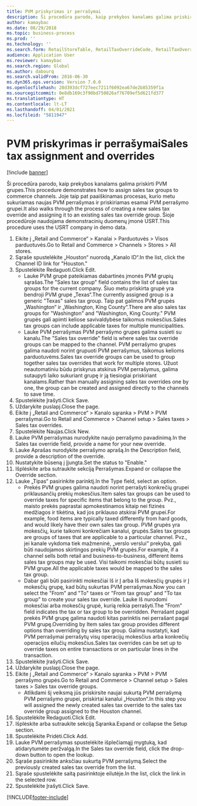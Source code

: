 ```yaml
---
title: PVM priskyrimas ir perrašymai
description: Ši procedūra parodo, kaip prekybos kanalams galima priskirti PVM grupes.
author: kamaybac
ms.date: 08/29/2018
ms.topic: business-process
ms.prod: ''
ms.technology: ''
ms.search.form: RetailStoreTable, RetailTaxOverrideCode, RetailTaxOverrideGroup
audience: Application User
ms.reviewer: kamaybac
ms.search.region: Global
ms.author: dabourq
ms.search.validFrom: 2016-06-30
ms.dyn365.ops.version: Version 7.0.0
ms.openlocfilehash: 28d393dcf727eec7211f6092ea67de2b85359f1a
ms.sourcegitcommit: 0e8db169c3f90bd750826af76709ef5d621fd377
ms.translationtype: HT
ms.contentlocale: lt-LT
ms.lasthandoff: 04/01/2021
ms.locfileid: "5811947"
---
```

# <a name="sales-tax-assignment-and-overrides"></a><span data-ttu-id="7b2eb-103">PVM priskyrimas ir perrašymai</span><span class="sxs-lookup"><span data-stu-id="7b2eb-103">Sales tax assignment and overrides</span></span>

[!include [banner](../../includes/banner.md)]

<span data-ttu-id="7b2eb-104">Ši procedūra parodo, kaip prekybos kanalams galima priskirti PVM grupes.</span><span class="sxs-lookup"><span data-stu-id="7b2eb-104">This procedure demonstrates how to assign sales tax groups to commerce channels.</span></span> <span data-ttu-id="7b2eb-105">Joje taip pat paaiškinamas procesas, kurio metu sukuriamas naujas PVM perrašymas ir priskiriamas esamai PVM perrašymo grupei.</span><span class="sxs-lookup"><span data-stu-id="7b2eb-105">It also walks through the process of creating a new sales tax override and assigning it to an existing sales tax override group.</span></span> <span data-ttu-id="7b2eb-106">Šioje procedūroje naudojama demonstracinių duomenų įmonė USRT.</span><span class="sxs-lookup"><span data-stu-id="7b2eb-106">This procedure uses the USRT company in demo data.</span></span>

1. <span data-ttu-id="7b2eb-107">Eikite į „Retail and Commerce“ > Kanalai > Parduotuvės > Visos parduotuvės.</span><span class="sxs-lookup"><span data-stu-id="7b2eb-107">Go to Retail and Commerce > Channels > Stores > All stores.</span></span>
2. <span data-ttu-id="7b2eb-108">Sąraše spustelėkite „Houston“ nuorodą „Kanalo ID“.</span><span class="sxs-lookup"><span data-stu-id="7b2eb-108">In the list, click the Channel ID link for "Houston."</span></span>
3. <span data-ttu-id="7b2eb-109">Spustelėkite Redaguoti.</span><span class="sxs-lookup"><span data-stu-id="7b2eb-109">Click Edit.</span></span>
    * <span data-ttu-id="7b2eb-110">Lauke PVM grupė pateikiamas dabartinės įmonės PVM grupių sąrašas.</span><span class="sxs-lookup"><span data-stu-id="7b2eb-110">The "Sales tax group" field contains the list of sales tax groups for the current company.</span></span> <span data-ttu-id="7b2eb-111">Šiuo metu priskirta grupė yra bendroji PVM grupė „Texas“.</span><span class="sxs-lookup"><span data-stu-id="7b2eb-111">The currently assigned group is a generic "Texas" sales tax group.</span></span> <span data-ttu-id="7b2eb-112">Taip pat galimos PVM grupės „Washington“ ir „Washington, King County“.</span><span class="sxs-lookup"><span data-stu-id="7b2eb-112">There are also sales tax groups for "Washington" and "Washington, King County."</span></span> <span data-ttu-id="7b2eb-113">PVM grupės gali apimti keliose savivaldybėse taikomus mokesčius.</span><span class="sxs-lookup"><span data-stu-id="7b2eb-113">Sales tax groups can include applicable taxes for multiple municipalities.</span></span>  
    * <span data-ttu-id="7b2eb-114">Lauke PVM perrašymas PVM perrašymo grupes galima susieti su kanalu.</span><span class="sxs-lookup"><span data-stu-id="7b2eb-114">The "Sales tax override" field is where sales tax override groups can be mapped to the channel.</span></span> <span data-ttu-id="7b2eb-115">PVM perrašymo grupes galima naudoti norint grupuoti PVM perrašymus, taikomus kelioms parduotuvėms.</span><span class="sxs-lookup"><span data-stu-id="7b2eb-115">Sales tax override groups can be used to group together sales tax overrides that work for multiple stores.</span></span> <span data-ttu-id="7b2eb-116">Užuot neautomatiniu būdu priskyrus atskirus PVM perrašymus, galima sutaupyti laiko sukuriant grupę ir ją tiesiogiai priskiriant kanalams.</span><span class="sxs-lookup"><span data-stu-id="7b2eb-116">Rather than manually assigning sales tax overrides one by one, the group can be created and assigned directly to the channels to save time.</span></span>  
4. <span data-ttu-id="7b2eb-117">Spustelėkite Įrašyti.</span><span class="sxs-lookup"><span data-stu-id="7b2eb-117">Click Save.</span></span>
5. <span data-ttu-id="7b2eb-118">Uždarykite puslapį.</span><span class="sxs-lookup"><span data-stu-id="7b2eb-118">Close the page.</span></span>
6. <span data-ttu-id="7b2eb-119">Eikite į „Retail and Commerce“ > Kanalo sąranka > PVM > PVM perrašymai.</span><span class="sxs-lookup"><span data-stu-id="7b2eb-119">Go to Retail and Commerce > Channel setup > Sales taxes > Sales tax overrides.</span></span>
7. <span data-ttu-id="7b2eb-120">Spustelėkite Naujas.</span><span class="sxs-lookup"><span data-stu-id="7b2eb-120">Click New.</span></span>
8. <span data-ttu-id="7b2eb-121">Lauke PVM perrašymas nurodykite naujo perrašymo pavadinimą.</span><span class="sxs-lookup"><span data-stu-id="7b2eb-121">In the Sales tax override field, provide a name for your new override.</span></span>
9. <span data-ttu-id="7b2eb-122">Lauke Aprašas nurodykite perrašymo aprašą.</span><span class="sxs-lookup"><span data-stu-id="7b2eb-122">In the Description field, provide a description of the override.</span></span>
10. <span data-ttu-id="7b2eb-123">Nustatykite būseną į Įjungta.</span><span class="sxs-lookup"><span data-stu-id="7b2eb-123">Set the status to "Enable."</span></span>
11. <span data-ttu-id="7b2eb-124">Išplėskite arba sutraukite sekciją Perrašymas.</span><span class="sxs-lookup"><span data-stu-id="7b2eb-124">Expand or collapse the Override section.</span></span>
12. <span data-ttu-id="7b2eb-125">Lauke „Tipas“ pasirinkite parinktį.</span><span class="sxs-lookup"><span data-stu-id="7b2eb-125">In the Type field, select an option.</span></span>
    * <span data-ttu-id="7b2eb-126">Prekės PVM grupes galima naudoti norint perrašyti konkrečių grupei priklausančių prekių mokesčius.</span><span class="sxs-lookup"><span data-stu-id="7b2eb-126">Item sales tax groups can be used to override taxes for specific items that belong to the group.</span></span> <span data-ttu-id="7b2eb-127">Pvz., maisto prekės paprastai apmokestinamos kitaip nei fizinės medžiagos ir tikėtina, kad jos priklauso atskirai PVM grupei.</span><span class="sxs-lookup"><span data-stu-id="7b2eb-127">For example, food items are typically taxed differently from hard goods, and would likely have their own sales tax group.</span></span> <span data-ttu-id="7b2eb-128">PVM grupės yra mokesčių, kurie taikomi konkrečiam kanalui, grupės.</span><span class="sxs-lookup"><span data-stu-id="7b2eb-128">Sales tax groups are groups of taxes that are applicable to a particular channel.</span></span> <span data-ttu-id="7b2eb-129">Pvz., jei kanale vykdoma tiek mažmeninė, „verslo verslui“ prekyba, gali būti naudojamos skirtingos prekių PVM grupės.</span><span class="sxs-lookup"><span data-stu-id="7b2eb-129">For example, if a channel sells both retail and business-to-business, different items sales tax groups may be used.</span></span> <span data-ttu-id="7b2eb-130">Visi taikomi mokesčiai būtų susieti su PVM grupe.</span><span class="sxs-lookup"><span data-stu-id="7b2eb-130">All the applicable taxes would be mapped to the sales tax group.</span></span>  
    * <span data-ttu-id="7b2eb-131">Dabar gali būti pasirinkti mokesčiai Iš ir Į arba Iš mokesčių grupės ir Į mokesčių grupę, kad būtų sukurtas PVM perrašymas.</span><span class="sxs-lookup"><span data-stu-id="7b2eb-131">Now you can select the "From" and "To" taxes or "From tax group" and "To tax group" to create your sales tax override.</span></span> <span data-ttu-id="7b2eb-132">Lauke Iš nurodomi mokesčiai arba mokesčių grupė, kurią reikia perrašyti.</span><span class="sxs-lookup"><span data-stu-id="7b2eb-132">The "From" field indicates the tax or tax group to be overridden.</span></span> <span data-ttu-id="7b2eb-133">Perrašant pagal prekės PVM grupę galima naudoti kitas parinktis nei perrašant pagal PVM grupę.</span><span class="sxs-lookup"><span data-stu-id="7b2eb-133">Overriding by Item sales tax group provides different options than overriding by sales tax group.</span></span> <span data-ttu-id="7b2eb-134">Galima nustatyti, kad PVM perrašymai perrašytų visų operacijų mokesčius arba konkrečių operacijos eilučių mokesčius.</span><span class="sxs-lookup"><span data-stu-id="7b2eb-134">Sales tax overrides can be set up to override taxes on entire transactions or on particular lines in the transaction.</span></span>  
13. <span data-ttu-id="7b2eb-135">Spustelėkite Įrašyti.</span><span class="sxs-lookup"><span data-stu-id="7b2eb-135">Click Save.</span></span>
14. <span data-ttu-id="7b2eb-136">Uždarykite puslapį.</span><span class="sxs-lookup"><span data-stu-id="7b2eb-136">Close the page.</span></span>
15. <span data-ttu-id="7b2eb-137">Eikite į „Retail and Commerce“ > Kanalo sąranka > PVM > PVM perrašymo grupės.</span><span class="sxs-lookup"><span data-stu-id="7b2eb-137">Go to Retail and Commerce > Channel setup > Sales taxes > Sales tax override groups.</span></span>
    * <span data-ttu-id="7b2eb-138">Atlikdami šį veiksmą jūs priskirsite naujai sukurtą PVM perrašymą PVM perrašymo grupei, priskirtai kanalui „Houston“.</span><span class="sxs-lookup"><span data-stu-id="7b2eb-138">In this step you will assigned the newly created sales tax override to the sales tax override group assigned to the Houston channel.</span></span>  
16. <span data-ttu-id="7b2eb-139">Spustelėkite Redaguoti.</span><span class="sxs-lookup"><span data-stu-id="7b2eb-139">Click Edit.</span></span>
17. <span data-ttu-id="7b2eb-140">Išplėskite arba sutraukite sekciją Sąranka.</span><span class="sxs-lookup"><span data-stu-id="7b2eb-140">Expand or collapse the Setup section.</span></span>
18. <span data-ttu-id="7b2eb-141">Spustelėkite Pridėti.</span><span class="sxs-lookup"><span data-stu-id="7b2eb-141">Click Add.</span></span>
19. <span data-ttu-id="7b2eb-142">Lauke PVM perrašymas spustelėkite išplečiamąjį mygtuką, kad atidarytumėte peržvalgą.</span><span class="sxs-lookup"><span data-stu-id="7b2eb-142">In the Sales tax override field, click the drop-down button to open the lookup.</span></span>
20. <span data-ttu-id="7b2eb-143">Sąraše pasirinkite anksčiau sukurtą PVM perrašymą.</span><span class="sxs-lookup"><span data-stu-id="7b2eb-143">Select the previously created sales tax override from the list.</span></span>
21. <span data-ttu-id="7b2eb-144">Sąraše spustelėkite saitą pasirinktoje eilutėje.</span><span class="sxs-lookup"><span data-stu-id="7b2eb-144">In the list, click the link in the selected row.</span></span>
22. <span data-ttu-id="7b2eb-145">Spustelėkite Įrašyti.</span><span class="sxs-lookup"><span data-stu-id="7b2eb-145">Click Save.</span></span>



[!INCLUDE[footer-include](../../../includes/footer-banner.md)]
